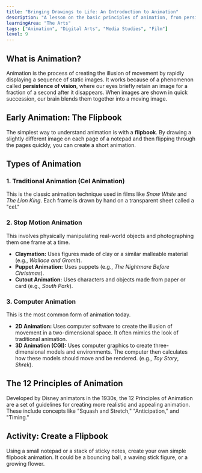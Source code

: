 ```yaml
---
title: "Bringing Drawings to Life: An Introduction to Animation"
description: "A lesson on the basic principles of animation, from persistence of vision to the different types of animation."
learningArea: "The Arts"
tags: ["Animation", "Digital Arts", "Media Studies", "Film"]
level: 9
---
```


## What is Animation?

Animation is the process of creating the illusion of movement by rapidly displaying a sequence of static images. It works because of a phenomenon called **persistence of vision**, where our eyes briefly retain an image for a fraction of a second after it disappears. When images are shown in quick succession, our brain blends them together into a moving image.

## Early Animation: The Flipbook

The simplest way to understand animation is with a **flipbook**. By drawing a slightly different image on each page of a notepad and then flipping through the pages quickly, you can create a short animation.

## Types of Animation

### 1. Traditional Animation (Cel Animation)
This is the classic animation technique used in films like *Snow White* and *The Lion King*. Each frame is drawn by hand on a transparent sheet called a "cel."

### 2. Stop Motion Animation
This involves physically manipulating real-world objects and photographing them one frame at a time.
-   **Claymation:** Uses figures made of clay or a similar malleable material (e.g., *Wallace and Gromit*).
-   **Puppet Animation:** Uses puppets (e.g., *The Nightmare Before Christmas*).
-   **Cutout Animation:** Uses characters and objects made from paper or card (e.g., *South Park*).

### 3. Computer Animation
This is the most common form of animation today.
-   **2D Animation:** Uses computer software to create the illusion of movement in a two-dimensional space. It often mimics the look of traditional animation.
-   **3D Animation (CGI):** Uses computer graphics to create three-dimensional models and environments. The computer then calculates how these models should move and be rendered. (e.g., *Toy Story*, *Shrek*).

## The 12 Principles of Animation

Developed by Disney animators in the 1930s, the 12 Principles of Animation are a set of guidelines for creating more realistic and appealing animation. These include concepts like "Squash and Stretch," "Anticipation," and "Timing."

## Activity: Create a Flipbook

Using a small notepad or a stack of sticky notes, create your own simple flipbook animation. It could be a bouncing ball, a waving stick figure, or a growing flower.
